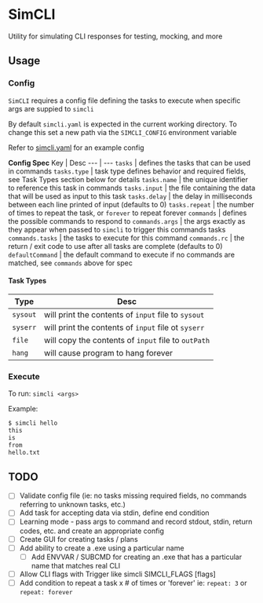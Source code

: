 # SimCLI
Utility for simulating CLI responses for testing, mocking, and more

## Usage

### Config
`SimCLI` requires a config file defining the tasks to execute when specific args are suppied to `simcli`

By default `simcli.yaml` is expected in the current working directory. To change this set a new path via the `SIMCLI_CONFIG` environment variable

Refer to [simcli.yaml](simcli.yaml) for an example config

**Config Spec**
Key | Desc
--- | ---
`tasks` | defines the tasks that can be used in commands
`tasks.type` | task type defines behavior and required fields, see Task Types section below for details
`tasks.name` | the unique identifier to reference this task in commands
`tasks.input` | the file containing the data that will be used as input to this task
`tasks.delay` | the delay in milliseconds between each line printed of input (defaults to 0)
`tasks.repeat` | the number of times to repeat the task, or `forever` to repeat forever
`commands` | defines the possible commands to respond to
`commands.args` | the args exactly as they appear when passed to `simcli` to trigger this commands tasks
`commands.tasks` | the tasks to execute for this command
`commands.rc` | the return / exit code to use after all tasks are complete (defaults to 0)
`defaultCommand` | the default command to execute if no commands are matched, see `commands` above for spec

#### Task Types

Type | Desc
--- | ---
`sysout` | will print the contents of `input` file to `sysout`
`syserr` | will print the contents of `input` file ot `syserr`
`file` | will copy the contents of `input` file to `outPath`
`hang` | will cause program to hang forever


### Execute
To run:
`simcli <args>`

Example:

```sh
$ simcli hello
this
is
from
hello.txt
```


## TODO
- [ ] Validate config file (ie: no tasks missing required fields, no commands referring to unknown tasks, etc.)
- [ ] Add task for accepting data via stdin, define end condition
- [ ] Learning mode - pass args to command and record stdout, stdin, return codes, etc. and create an appropriate config
- [ ] Create GUI for creating tasks / plans
- [ ] Add ability to create a .exe using a particular name
  - [ ] Add ENVVAR / SUBCMD for creating an .exe that has a particular name that matches real CLI
- [ ] Allow CLI flags with Trigger like simcli SIMCLI_FLAGS [flags]
- [ ] Add condition to repeat a task x # of times or 'forever' ie: `repeat: 3` or `repeat: forever`